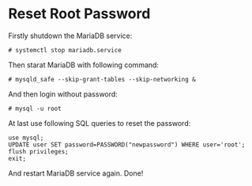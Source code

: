# Reset Root Password

Firstly shutdown the MariaDB service:

  ```console
# systemctl stop mariadb.service
  ```

Then starat MariaDB with following command:

  ```console
# mysqld_safe --skip-grant-tables --skip-networking &
  ```

And then login without password:

  ```console
# mysql -u root
  ```

At last use following SQL queries to reset the password:

  ```console
use mysql;
UPDATE user SET password=PASSWORD("newpassword") WHERE user='root';
flush privileges;
exit;
  ```

And restart MariaDB service again. Done!
